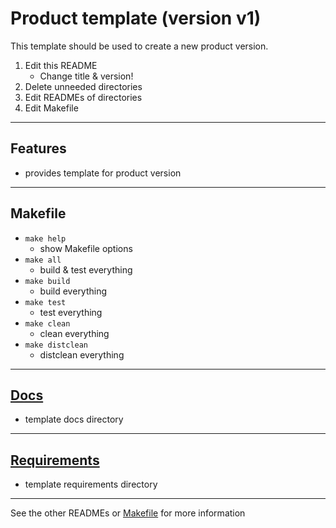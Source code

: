 <!-- Product <TITLE> (version <VERSION>) -->
# Product template (version v1)

<!-- SHORT DESCRIPTION -->
This template should be used to create a new product version.
1. Edit this README
   - Change title & version!
2. Delete unneeded directories
3. Edit READMEs of directories
4. Edit Makefile

---
## Features
<!-- LIST OF FEATURES -->
- provides template for product version

---
## Makefile
<!-- LIST OF MAKEFILE TARGETS -->
- `make help`
  - show Makefile options
- `make all`
  - build & test everything
- `make build`
  - build everything
- `make test`
  - test everything
- `make clean`
  - clean everything
- `make distclean`
  - distclean everything

----
## [Docs](./docs/)
<!-- WHAT KIND OF DOCUMENTS?                   -->
<!-- DATASHEETS? DOCUMENTATION? AUTOGENERATED? -->
- template docs directory

---
## [Requirements](./requirements/)
<!-- WHAT KIND OF REQUIREMENTS?                    -->
<!-- MEDICAL? MECHANICAL? ELECTRICAL? ENVIRONMENT? -->
- template requirements directory

---
See the other READMEs or [Makefile](./Makefile) for more information